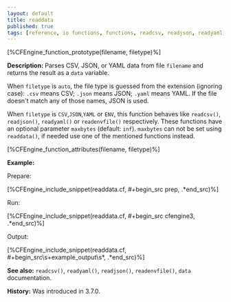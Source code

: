 ```yaml
---
layout: default
title: readdata
published: true
tags: [reference, io functions, functions, readcsv, readjson, readyaml, readdata, readenvfile, CSV, JSON, YAML, ENV, container]
---
```


[%CFEngine_function_prototype(filename, filetype)%]

**Description:** Parses CSV, JSON, or YAML data from file `filename`
and returns the result as a `data` variable.

When `filetype` is `auto`, the file type is guessed from the extension
(ignoring case): `.csv` means CSV; `.json` means JSON; `.yaml` means
YAML. If the file doesn't match any of those names, JSON is used.

When `filetype` is `CSV`,`JSON`,`YAML` or `ENV`,
this function behaves like `readcsv()`, `readjson()`, `readyaml()` or `readenvfile()` respectively.
These functions have an optional parameter `maxbytes` (default: `inf`).
`maxbytes` can not be set using `readdata()`, if needed use one of the mentioned functions instead.

[%CFEngine_function_attributes(filename, filetype)%]

**Example:**

Prepare:

[%CFEngine_include_snippet(readdata.cf, #\+begin_src prep, .*end_src)%]

Run:

[%CFEngine_include_snippet(readdata.cf, #\+begin_src cfengine3, .*end_src)%]

Output:

[%CFEngine_include_snippet(readdata.cf, #\+begin_src\s+example_output\s*, .*end_src)%]

**See also:** `readcsv()`, `readyaml()`, `readjson()`, `readenvfile()`, `data` documentation.

**History:** Was introduced in 3.7.0.
